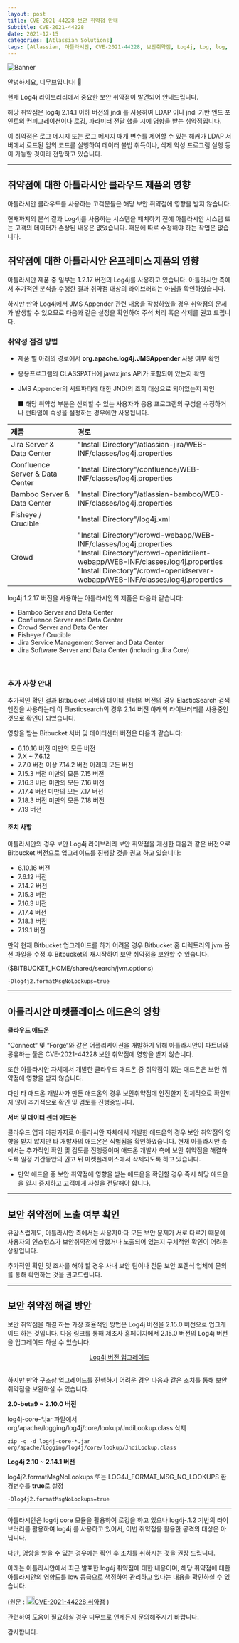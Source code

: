 ```yaml
---
layout: post
title: CVE-2021-44228 보안 취약점 안내
Subtitle: CVE-2021-44228
date: 2021-12-15
categories: [Atlassian Solutions]
tags: [Atlassian, 아틀라시안, CVE-2021-44228, 보안취약점, Log4j, Log, log, log4j ,JNDI ,jndi ,LDAP, ldap, JMS]
---
```



![Banner](/assets/images/blog/notice_1.png)

안녕하세요, 디무브입니다! 🎈

현재 Log4j 라이브러리에서 중요한 보안 취약점이 발견되어 안내드립니다.

해당 취약점은 log4j 2.14.1 이하 버전의 jndi 를 사용하여 LDAP 이나 jndi 기반 엔드 포인트의 컨피그레이션이나 로깅, 파라미터 전달 했을 시에 영향을 받는 취약점입니다.

이 취약점은 로그 메시지 또는 로그 메시지 매개 변수를 제어할 수 있는 해커가 LDAP 서버에서 로드된 임의 코드를 실행하여 데이터 불법 취득이나, 삭제 악성 프로그램 실행 등이 가능할 것이라 전망하고 있습니다.



---





## 취약점에 대한 아틀라시안 클라우드 제품의 영향

 

아틀라시안 클라우드를 사용하는 고객분들은 해당 보안 취약점에 영향을 받지 않습니다. 

현재까지의 분석 결과 Log4j를 사용하는 시스템을 패치하기 전에 아틀라시안 시스템 또는 고객의 데이터가 손상된 내용은 없었습니다. 때문에 따로 수정해야 하는 작업은 없습니다.

 

## 취약점에 대한 아틀라시안 온프레미스 제품의 영향

 

아틀라시안 제품 중 일부는 1.2.17 버전의 Log4j를 사용하고 있습니다. 아틀라시안 측에서 추가적인 분석을 수행한 결과 취약점 대상의 라이브러리는 아님을 확인하였습니다.  

하지만 만약 Log4j에서 JMS Appender 관련 내용을 작성하였을 경우 취약점의 문제가 발생할 수 있으므로 다음과 같은 설정을 확인하여 주석 처리 혹은 삭제를 권고 드립니다.

### 취약성 점검 방법

- 제품 별 아래의 경로에서 **org.apache.log4j.JMSAppender** 사용 여부 확인

- 응용프로그램의 CLASSPATH에 javax.jms API가 포함되어 있는지 확인

- JMS Appender의 서드파티에 대한 JNDI의 조회 대상으로 되어있는지 확인 

  ■ 해당 취약성 부분은 신뢰할 수 있는 사용자가 응용 프로그램의 구성을 수정하거나 런타임에 속성을 설정하는 경우에만 사용됩니다.

| **제품**                        | **경로**                                                     |
| :------------------------------ | :----------------------------------------------------------- |
| Jira Server & Data Center       | "Install Directory"/atlassian-jira/WEB-INF/classes/log4j.properties |
| Confluence Server & Data Center | "Install Directory"/confluence/WEB-INF/classes/log4j.properties |
| Bamboo Server & Data Center     | "Install Directory"/atlassian-bamboo/WEB-INF/classes/log4j.properties |
| Fisheye / Crucible              | "Install Directory"/log4j.xml                                |
| Crowd                           | "Install Directory"/crowd-webapp/WEB-INF/classes/log4j.properties<br />"Install Directory"/crowd-openidclient-webapp/WEB-INF/classes/log4j.properties<br />"Install Directory"/crowd-openidserver-webapp/WEB-INF/classes/log4j.properties |

 

log4j 1.2.17 버전을 사용하는 아틀라시안의 제품은 다음과 같습니다:

- Bamboo Server and Data Center
- Confluence Server and Data Center
- Crowd Server and Data Center
- Fisheye / Crucible
- Jira Service Management Server and Data Center
- Jira Software Server and Data Center (including Jira Core)

<br/>

### 추가 사항 안내



추가적인 확인 결과 Bitbucket 서버와 데이터 센터의 버전의 경우 ElasticSearch 검색 엔진을 사용하는데 이 Elasticsearch의 경우 2.14 버전 아래의 라이브러리를 사용중인 것으로 확인이 되었습니다.



영향을 받는 Bitbucket 서버 및 데이터센터 버전은 다음과 같습니다: <br/>

- 6.10.16 버전 미만의 모든 버전
- 7.X ~ 7.6.12
- 7.7.0 버전 이상 7.14.2 버전 아래의 모든 버전
- 7.15.3 버전 미만의 모든 7.15 버전
- 7.16.3 버전 미만의 모든 7.16 버전
- 7.17.4 버전 미만의 모든 7.17 버전
- 7.18.3 버전 미만의 모든 7.18 버전
- 7.19 버전

#### 조치 사항



아틀라시안의 경우 보안 Log4j 라이브러리 보안 취약점을 개선한 다음과 같은 버전으로 Bitbucket 버전으로 업그레이드를 진행할 것을 권고 하고 있습니다:

- 6.10.16 버전
- 7.6.12 버전
- 7.14.2 버전
- 7.15.3 버전
- 7.16.3 버전
- 7.17.4 버전
- 7.18.3 버전
- 7.19.1 버전



만약 현재 Bitbucket 업그레이드를 하기 어려울 경우 Bitbucket 홈 디렉토리의 jvm 옵션 파일을 수정 후 Bitbucket의 재시작하여 보안 취약점을 보완할 수 있습니다.

($BITBUCKET_HOME/shared/search/jvm.options)

```
-Dlog4j2.formatMsgNoLookups=true
```

 

------

## 아틀라시안 마켓플레이스 애드온의 영향

 

**클라우드 애드온**

“Connect“ 및 “Forge“와 같은 어플리케이션을 개발하기 위해 아틀라시안이 파트너와 공유하는 툴은 CVE-2021-44228 보안 취약점에 영향을 받지 않습니다. 

또한 아틀라시안 자체에서 개발한 클라우드 애드온 중 취약점이 있는 애드온은 보안 취약점에 영향을 받지 않습니다.

다만 타 애드온 개발사가 만든 애드온의 경우 보안취약점에 안전한지 전체적으로 확인되지 않아 추가적으로 확인 및 검토를 진행중입니다. 

 

**서버 및 데이터 센터 애드온**

클라우드 앱과 마찬가지로 아틀라시안 자체에서 개발한 애드온의 경우 보안 취약점의 영향을 받지 않지만 타 개발사의 애드온은 식별됨을 확인하였습니다. 
현재 아틀라시안 측에서는 추가적인 확인 및 검토를 진행중이며 애드온 개발사 측에 보안 취약점을 해결하도록 일정 기간동안의 권고 뒤 마켓플레이스에서 삭제되도록 하고 있습니다.

 

- 만약 애드온 중 보안 취약점에 영향을 받는 애드온을 확인할 경우 즉시 해당 애드온을 일시 중지하고 고객에게 사실을 전달해야 합니다.

 

------

## 보안 취약점에 노출 여부 확인

 

유감스럽게도, 아틀라시안 측에서는 사용자마다 모든 보안 문제가 서로 다르기 때문에 사용자의 인스턴스가 보안취약점에 당했거나 노출되어 있는지 구체적인 확인이 어려운 상황입니다. 



추가적인 확인 및 조사를 해야 할 경우 사내 보안 팀이나 전문 보안 포렌식 업체에 문의를 통해 확인하는 것을 권고드립니다.

 

---

## 보안 취약점 해결 방안



보안 취약점을 해결 하는 가장 효율적인 방법은 Log4j 버전을 2.15.0 버전으로 업그레이드 하는 것입니다.  다음 링크를 통해 제조사 홈페이지에서 2.15.0 버전의 Log4j 버전을 업그레이드 하실 수 있습니다. <br/>



<center><a href="https://logging.apache.org/" target="_blank">Log4j 버전 업그레이드</a></center> <br/>


하지만 만약 구조상 업그레이드를 진행하기 어려운 경우 다음과 같은 조치를 통해 보안 취약점을 보완하실 수 있습니다.



**2.0-beta9 ~ 2.10.0 버전**

log4j-core-*.jar 파일에서 org/apache/logging/log4j/core/lookup/JndiLookup.class 삭제

```
zip -q -d log4j-core-*.jar org/apache/logging/log4j/core/lookup/JndiLookup.class
```



**Log4j 2.10 ~ 2.14.1 버전**

log4j2.formatMsgNoLookups 또는 LOG4J_FORMAT_MSG_NO_LOOKUPS 환경변수를 **true**로 설정

```
-Dlog4j2.formatMsgNoLookups=true
```



------

아틀라시안은 log4j core 모듈을 활용하여 로깅을 하고 있으나 log4j-.1.2 기반의 라이브러리를 활용하여 log4j 를 사용하고 있어서, 이번 취약점을 활용한 공격의 대상은 아닙니다.

다만, 영향을 받을 수 있는 경우에는 확인 후 조치를 취하시는 것을 권장 드립니다. 

 

아래는 아틀라시안에서 최근 발표한 log4j 취약점에 대한 내용이며, 해당 취약점에 대한 아틀라시안의 영향도를 low 등급으로 책정하여 관리하고 있다는 내용을 확인하실 수 있습니다.

 

(원문 : [<img src="https://confluence.atlassian.com/staticassets/4.0.51/dist/common/images/favicon.png" style="width: 18px; height: 18px;"/>CVE-2021-44228 취약점](https://confluence.atlassian.com/security/multiple-products-security-advisory-log4j-vulnerable-to-remote-code-execution-cve-2021-44228-1103069934.html) )



관련하여 도움이 필요하실 경우 디무브로 언제든지 문의해주시기 바랍니다. 

감사합니다. 
